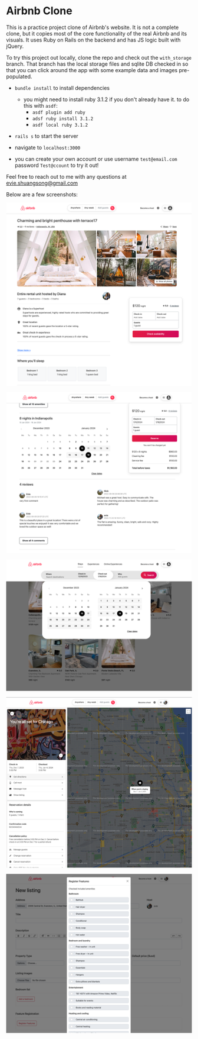 # Airbnb Clone

This is a practice project clone of Airbnb's website. It is not a complete clone, but it copies most of the core functionality of the real Airbnb and its visuals. It uses Ruby on Rails on the backend and has JS logic built with jQuery.

To try this project out locally, clone the repo and check out the `with_storage` branch. That branch has the local storage files and sqlite DB checked in so that you can click around the app with some example data and images pre-populated.

- `bundle install` to install dependencies
  - you might need to install ruby 3.1.2 if you don't already have it. to do this with `asdf`:
    - `asdf plugin add ruby`
    - `adsf ruby install 3.1.2`
    - `asdf local ruby 3.1.2`

- `rails s` to start the server

- navigate to `localhost:3000`

- you can create your own account or use username `test@email.com` password `Test@ccount` to try it out!

Feel free to reach out to me with any questions at evie.shuangsong@gmail.com


Below are a few screenshots:

![screenshot 1](https://github.com/evie-song/airbnb_clone/blob/main/public/screenshot%201.png?raw=true)

![screenshot 2](https://github.com/evie-song/airbnb_clone/blob/main/public/screenshot%202.png?raw=true)

![screenshot 3](https://github.com/evie-song/airbnb_clone/blob/main/public/screenshot%203.png?raw=true)

![screenshot 4](https://github.com/evie-song/airbnb_clone/blob/main/public/screenshot%204.png?raw=true)

![screenshot 5](https://github.com/evie-song/airbnb_clone/blob/main/public/screenshot%205.png?raw=true)